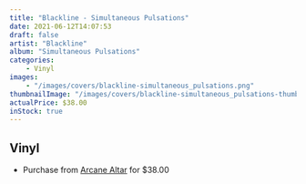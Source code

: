 ```yaml
---
title: "Blackline - Simultaneous Pulsations"
date: 2021-06-12T14:07:53
draft: false
artist: "Blackline"
album: "Simultaneous Pulsations"
categories:
    - Vinyl
images:
    - "/images/covers/blackline-simultaneous_pulsations.png"
thumbnailImage: "/images/covers/blackline-simultaneous_pulsations-thumb.png"
actualPrice: $38.00
inStock: true
---
```


## Vinyl
* Purchase from [Arcane Altar](https://arcanealtar.bigcartel.com/product/blackline-simultaneous-pulsations-2x10-mlp) for $38.00
